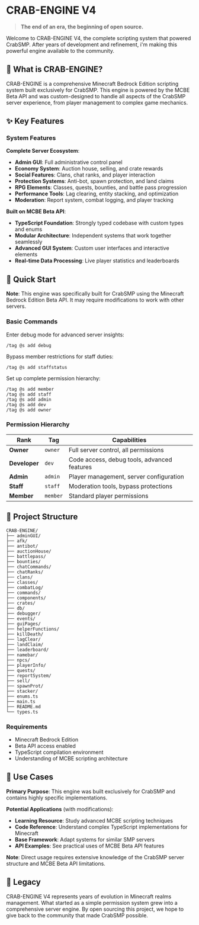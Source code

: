 # CRAB-ENGINE V4

> **The end of an era, the beginning of open source.**

Welcome to CRAB-ENGINE V4, the complete scripting system that powered CrabSMP. After years of development and refinement, i'm making this powerful engine available to the community.

## 🦀 What is CRAB-ENGINE?

CRAB-ENGINE is a comprehensive Minecraft Bedrock Edition scripting system built exclusively for CrabSMP. This engine is powered by the MCBE Beta API and was custom-designed to handle all aspects of the CrabSMP server experience, from player management to complex game mechanics.

## ✨ Key Features

### System Features

**Complete Server Ecosystem**:
- **Admin GUI**: Full administrative control panel
- **Economy System**: Auction house, selling, and crate rewards
- **Social Features**: Clans, chat ranks, and player interaction
- **Protection Systems**: Anti-bot, spawn protection, and land claims
- **RPG Elements**: Classes, quests, bounties, and battle pass progression
- **Performance Tools**: Lag clearing, entity stacking, and optimization
- **Moderation**: Report system, combat logging, and player tracking

**Built on MCBE Beta API**:
- **TypeScript Foundation**: Strongly typed codebase with custom types and enums
- **Modular Architecture**: Independent systems that work together seamlessly  
- **Advanced GUI System**: Custom user interfaces and interactive elements
- **Real-time Data Processing**: Live player statistics and leaderboards

## 🚀 Quick Start

**Note**: This engine was specifically built for CrabSMP using the Minecraft Bedrock Edition Beta API. It may require modifications to work with other servers.

### Basic Commands

Enter debug mode for advanced server insights:
```
/tag @s add debug
```

Bypass member restrictions for staff duties:
```
/tag @s add staffstatus
```

Set up complete permission hierarchy:
```
/tag @s add member
/tag @s add staff
/tag @s add admin
/tag @s add dev
/tag @s add owner
```

### Permission Hierarchy

| Rank | Tag | Capabilities |
|------|-----|-------------|
| **Owner** | `owner` | Full server control, all permissions |
| **Developer** | `dev` | Code access, debug tools, advanced features |
| **Admin** | `admin` | Player management, server configuration |
| **Staff** | `staff` | Moderation tools, bypass protections |
| **Member** | `member` | Standard player permissions |

## 📁 Project Structure

```
CRAB-ENGINE/
├── adminGUI/         
├── afk/            
├── antibot/          
├── auctionHouse/   
├── battlepass/     
├── bounties/      
├── chatCommands/ 
├── chatRanks/     
├── clans/        
├── classes/   
├── combatLog/  
├── commands/    
├── components/   
├── crates/     
├── db/      
├── debugger/    
├── events/    
├── guiPages/   
├── helperFunctions/
├── killDeath/     
├── lagClear/     
├── landClaim/   
├── leaderboard/    
├── namebar/       
├── npcs/          
├── playerInfo/   
├── quests/           
├── reportSystem/  
├── sell/          
├── spawnProt/    
├── stacker/      
├── enums.ts       
├── main.ts     
├── README.md   
└── types.ts   
```

### Requirements
- Minecraft Bedrock Edition
- Beta API access enabled
- TypeScript compilation environment
- Understanding of MCBE scripting architecture

## 🎯 Use Cases

**Primary Purpose**: This engine was built exclusively for CrabSMP and contains highly specific implementations.

**Potential Applications** (with modifications):
- **Learning Resource**: Study advanced MCBE scripting techniques
- **Code Reference**: Understand complex TypeScript implementations for Minecraft
- **Base Framework**: Adapt systems for similar SMP servers
- **API Examples**: See practical uses of MCBE Beta API features

**Note**: Direct usage requires extensive knowledge of the CrabSMP server structure and MCBE Beta API limitations.


## 🌟 Legacy

CRAB-ENGINE V4 represents years of evolution in Minecraft realms management. What started as a simple permission system grew into a comprehensive server engine. By open sourcing this project, we hope to give back to the community that made CrabSMP possible.
